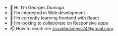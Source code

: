 - 👋 Hi, I’m Georges Dumoga
- 👀 I’m interested in Web development
- 🌱 I’m currently learning frontend with React
- 💞️ I’m looking to collaborate on Responsive apps
- 📫 How to reach me zicombusiness74@gmail.com


<!---
golglom/golglom is a ✨ special ✨ repository because its `README.md` (this file) appears on your GitHub profile.
You can click the Preview link to take a look at your changes.
--->
